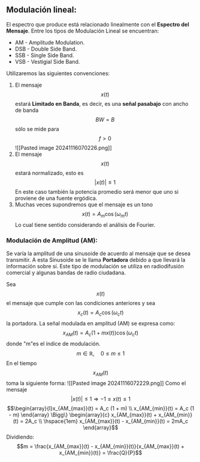 ## Modulación lineal:

El espectro que produce está relacionado linealmente con el **Espectro del Mensaje**. Entre los tipos de Modulación Lineal se encuentran:
- AM - Amplitude Modulation.
- DSB - Double Side Band.
- SSB - Single Side Band.
- VSB - Vestigial Side Band.

Utilizaremos las siguientes convenciones:
1.  El mensaje $$x(t)$$ estará **Limitado en Banda**, es decir, es una **señal pasabajo** con ancho de banda $$BW = B$$sólo se mide para $$f>0$$ ![[Pasted image 20241116070226.png]]
2. El mensaje $$x(t)$$ estará normalizado, esto es $$|x(t)| \leq 1$$ En este caso también la potencia promedio será menor que uno si proviene de una fuente ergódica.
3. Muchas veces supondremos que el mensaje es un tono $$x(t) = A_m\cos(\omega_m t)$$ Lo cual tiene sentido considerando el análisis de Fourier.

### Modulación de Amplitud (AM):

Se varía la amplitud de una sinusoide de acuerdo al mensaje que se desea transmitir. A esta Sinusoide se le llama **Portadora** debido a que llevará la información sobre sí. Este tipo de modulación se utiliza en radiodifusión comercial y algunas bandas de radio ciudadana.

Sea $$x(t)$$ el mensaje que cumple con las condiciones anteriores y sea $$x_c(t) = A_c\cos(\omega_ct)$$ la portadora. La señal modulada en amplitud (AM) se expresa como:
$$x_{AM}(t) = A_c(1 + mx(t))\cos(\omega_c t)$$ donde "m"es el índice de modulación.
$$m \in \mathbb{R}, \hspace{1em} 0\leq m \leq 1$$
En el tiempo $$x_{AM}(t)$$ toma la siguiente forma: ![[Pasted image 20241116072229.png]] 
Como el mensaje $$|x(t)| \leq 1 \Rightarrow -1 \leq x(t) \leq 1$$ $$\begin{array}{l}x_{AM_{max}}(t) = A_c (1 + m) \\ x_{AM_{min}}(t) = A_c (1 - m) \end{array} \Bigg\} \begin{array}{c} x_{AM_{max}}(t) + x_{AM_{min}}(t) = 2A_c \\ \hspace{1em} x_{AM_{max}}(t) - x_{AM_{min}}(t) = 2mA_c \end{array}$$ Dividiendo:
$$m = \frac{x_{AM_{max}}(t) - x_{AM_{min}}(t)}{x_{AM_{max}}(t) + x_{AM_{min}}(t)} = \frac{Q}{P}$$